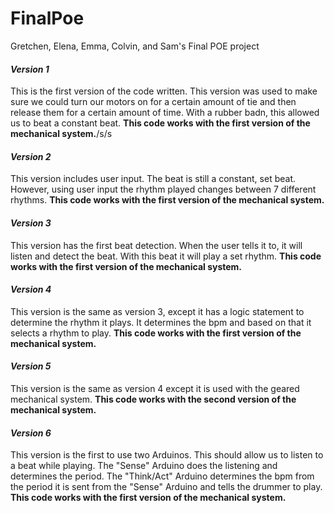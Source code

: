 # FinalPoe
Gretchen, Elena, Emma, Colvin, and Sam's Final POE project


#### *Version 1*
  This is the first version of the code written. This version was used to make sure we could turn our motors on for a certain amount of tie and then release them for a certain amount of time. With a rubber badn, this allowed us to beat a constant beat. **This code works with the first version of the mechanical system.**/s/s



  
#### *Version 2*
  This version includes user input. The beat is still a constant, set beat. However, using user input the rhythm played changes between 7 different rhythms. **This code works with the first version of the mechanical system.**  



  
#### *Version 3*
  This version has the first beat detection. When the user tells it to, it will listen and detect the beat. With this beat it will play a set rhythm. **This code works with the first version of the mechanical system.**  



  
#### *Version 4*
  This version is the same as version 3, except it has a logic statement to determine the rhythm it plays. It determines the bpm and based on that it selects a rhythm to play. **This code works with the first version of the mechanical system.**   



  
#### *Version 5*
  This version is the same as version 4 except it is used with the geared mechanical system. **This code works with the second version of the mechanical system.**   



  
#### *Version 6*
  This version is the first to use two Arduinos. This should allow us to listen to a beat while playing. The "Sense" Arduino does the listening and determines the period. The "Think/Act" Arduino determines the bpm from the period it is sent from the "Sense" Arduino and tells the drummer to play. **This code works with the first version of the mechanical system.**   
